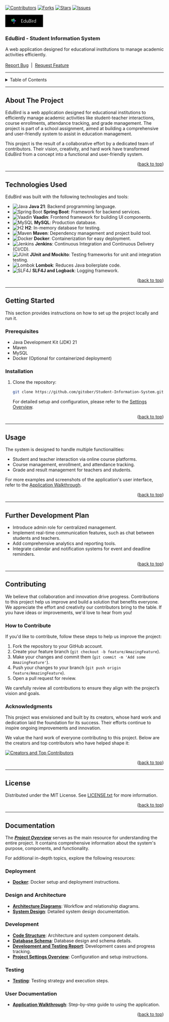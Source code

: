 <!-- PROJECT SHIELDS -->
[![Contributors][contributors-shield]][contributors-url]
[![Forks][forks-shield]][forks-url]
[![Stars][stars-shield]][stars-url]
[![Issues][issues-shield]][issues-url]

<!-- PROJECT LOGO -->
<div align="left">
  <a href="https://github.com/gitober/Student-Information-System">
    <img src="images/logo/logoandname.png" alt="Logo" width="120">
  </a>
  <h3>EduBird - Student Information System</h3>
  <p align="left">
    A web application designed for educational institutions to manage academic activities efficiently.
    <br /><br />
    <a href="https://github.com/gitober/Student-Information-System/issues">Report Bug</a>
    &nbsp;|&nbsp;
    <a href="https://github.com/gitober/Student-Information-System/issues">Request Feature</a>
  </p>
</div>

---

<!-- TABLE OF CONTENTS -->
<details>
  <summary>Table of Contents</summary>
  <ol><a id="top"></a>
    <li><a href="#about-the-project">About The Project</a></li>
    <li><a href="#technologies-used">Technologies Used</a></li>
    <li><a href="#getting-started">Getting Started</a></li>
    <li><a href="#usage">Usage</a></li>
    <li><a href="#further-development-plan">Further Development Plan</a></li>
    <li><a href="#contributing">Contributing</a></li>
    <li><a href="#license">License</a></li>
    <li><a href="#documentation">Documentation</a></li>
  </ol>
</details>

---

## About The Project

EduBird is a web application designed for educational institutions to efficiently manage academic activities like student-teacher interactions, course enrollments, attendance tracking, and grade management. The project is part of a school assignment, aimed at building a comprehensive and user-friendly system to assist in education management.

This project is the result of a collaborative effort by a dedicated team of contributors. Their vision, creativity, and hard work have transformed EduBird from a concept into a functional and user-friendly system.

<p align="right">(<a href="#top">back to top</a>)</p>

---

<!-- TECHNOLOGIES USED -->
## Technologies Used

EduBird was built with the following technologies and tools:

- ![Java](https://img.shields.io/badge/Java-21-007396?style=for-the-badge&logo=java&logoColor=white) **Java 21**: Backend programming language.
- ![Spring Boot](https://img.shields.io/badge/Spring%20Boot-2.5-6DB33F?style=for-the-badge&logo=spring-boot&logoColor=white) **Spring Boot**: Framework for backend services.
- ![Vaadin](https://img.shields.io/badge/Vaadin-Framework-00B4F0?style=for-the-badge&logo=vaadin&logoColor=white) **Vaadin**: Frontend framework for building UI components.
- ![MySQL](https://img.shields.io/badge/MySQL-Database-4479A1?style=for-the-badge&logo=mysql&logoColor=white) **MySQL**: Production database.
- ![H2](https://img.shields.io/badge/H2-Database-007396?style=for-the-badge&logo=h2&logoColor=white) **H2**: In-memory database for testing.
- ![Maven](https://img.shields.io/badge/Maven-Build-C71A36?style=for-the-badge&logo=apache-maven&logoColor=white) **Maven**: Dependency management and project build tool.
- ![Docker](https://img.shields.io/badge/Docker-Container-2496ED?style=for-the-badge&logo=docker&logoColor=white) **Docker**: Containerization for easy deployment.
- ![Jenkins](https://img.shields.io/badge/Jenkins-CI%2FCD-D24939?style=for-the-badge&logo=jenkins&logoColor=white) **Jenkins**: Continuous Integration and Continuous Delivery (CI/CD).
- ![JUnit](https://img.shields.io/badge/JUnit-Testing-25A162?style=for-the-badge&logo=junit5&logoColor=white) **JUnit and Mockito**: Testing frameworks for unit and integration testing.
- ![Lombok](https://img.shields.io/badge/Lombok-Utility-FF6347?style=for-the-badge&logo=lombok&logoColor=white) **Lombok**: Reduces Java boilerplate code.
- ![SLF4J](https://img.shields.io/badge/SLF4J-Logging-323232?style=for-the-badge&logo=slf4j&logoColor=white) **SLF4J and Logback**: Logging framework.

<p align="right">(<a href="#top">back to top</a>)</p>

---

<!-- GETTING STARTED -->
## Getting Started

This section provides instructions on how to set up the project locally and run it.

### Prerequisites

- Java Development Kit (JDK) 21
- Maven
- MySQL
- Docker (Optional for containerized deployment)

### Installation

1. Clone the repository:
   ```sh
   git clone https://github.com/gitober/Student-Information-System.git
   ```
   For detailed setup and configuration, please refer to the [Settings Overview](docs/development/project-settings/settings-overview.md).

<p align="right">(<a href="#top">back to top</a>)</p>

---

<!-- USAGE -->
## Usage

The system is designed to handle multiple functionalities:

- Student and teacher interaction via online course platforms.
- Course management, enrollment, and attendance tracking.
- Grade and result management for teachers and students.

For more examples and screenshots of the application's user interface, refer to the [Application Walkthrough](docs/user-documentation/application-walkthrough.md).

<p align="right">(<a href="#top">back to top</a>)</p>

---

<!-- FURTHER DEVELOPMENT PLAN -->
## Further Development Plan

- Introduce admin role for centralized management.
- Implement real-time communication features, such as chat between students and teachers.
- Add comprehensive analytics and reporting tools.
- Integrate calendar and notification systems for event and deadline reminders.

<p align="right">(<a href="#top">back to top</a>)</p>

---

<!-- CONTRIBUTING -->
## Contributing

We believe that collaboration and innovation drive progress. Contributions to this project help us improve and build a solution that benefits everyone. We appreciate the effort and creativity our contributors bring to the table. If you have ideas or improvements, we'd love to hear from you!

### How to Contribute
If you'd like to contribute, follow these steps to help us improve the project:

1. Fork the repository to your GitHub account.
2. Create your feature branch (`git checkout -b feature/AmazingFeature`).
3. Make your changes and commit them (`git commit -m 'Add some AmazingFeature'`).
4. Push your changes to your branch (`git push origin feature/AmazingFeature`).
5. Open a pull request for review.

We carefully review all contributions to ensure they align with the project’s vision and goals.

### Acknowledgments
This project was envisioned and built by its creators, whose hard work and dedication laid the foundation for its success. Their efforts continue to inspire ongoing improvements and innovation.

We value the hard work of everyone contributing to this project. Below are the creators and top contributors who have helped shape it:

<a href="https://github.com/gitober/Student-Information-System/graphs/contributors">
  <img src="https://contrib.rocks/image?repo=gitober/Student-Information-System" alt="Creators and Top Contributors" />
</a>

<p align="right">(<a href="#top">back to top</a>)</p>

---

<!-- LICENSE -->
## License

Distributed under the MIT License. See [LICENSE.txt](LICENSE.txt) for more information.

<p align="right">(<a href="#top">back to top</a>)</p>

---

## Documentation

The [***Project Overview***](docs/project-overview/project-overview.md) serves as the main resource for understanding the entire project. It contains comprehensive information about the system's purpose, components, and functionality.

For additional in-depth topics, explore the following resources:

### Deployment
- **[Docker](docs/deployment/docker.md)**: Docker setup and deployment instructions.

### Design and Architecture
- **[Architecture Diagrams](docs/design-and-architecture/architecture-diagrams.md)**: Workflow and relationship diagrams.
- **[System Design](docs/design-and-architecture/system-design.md)**: Detailed system design documentation.

### Development
- **[Code Structure](docs/development/code-structure/code-structure.md)**: Architecture and system component details.
- **[Database Schema](docs/development/database-schema/database-schema.md)**: Database design and schema details.
- **[Development and Testing Report](docs/development/development-cases/development_and_testing_report.md)**: Development cases and progress tracking.
- **[Project Settings Overview](docs/development/project-settings/settings-overview.md)**: Configuration and setup instructions.

### Testing
- **[Testing](docs/testing/testing-overview.md)**: Testing strategy and execution steps.

### User Documentation
- **[Application Walkthrough](docs/user-documentation/application-walkthrough.md)**: Step-by-step guide to using the application.


<p align="right">(<a href="#top">back to top</a>)</p>

<!-- MARKDOWN LINKS & IMAGES -->
[contributors-shield]: https://img.shields.io/github/contributors/gitober/Student-Information-System.svg?style=for-the-badge
[contributors-url]: https://github.com/gitober/Student-Information-System/graphs/contributors
[forks-shield]: https://img.shields.io/github/forks/gitober/Student-Information-System.svg?style=for-the-badge
[forks-url]: https://github.com/gitober/Student-Information-System/network/members
[stars-shield]: https://img.shields.io/github/stars/gitober/Student-Information-System.svg?style=for-the-badge
[stars-url]: https://github.com/gitober/Student-Information-System/stargazers
[issues-shield]: https://img.shields.io/github/issues/gitober/Student-Information-System.svg?style=for-the-badge
[issues-url]: https://github.com/gitober/Student-Information-System/issues

